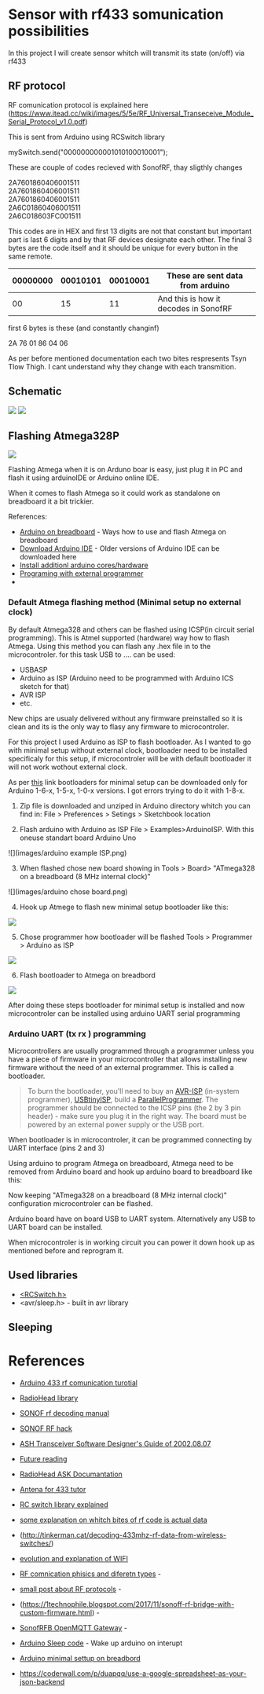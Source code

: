 # Sensor with rf433 somunication possibilities

In  this project I will create sensor whitch will transmit its state (on/off) via rf433

## RF protocol

RF comunication protocol is explained here (https://www.itead.cc/wiki/images/5/5e/RF_Universal_Transeceive_Module_Serial_Protocol_v1.0.pdf)

This is sent from Arduino using RCSwitch library		
		
mySwitch.send("000000000001010100010001");		
		
These are couple of codes recieved with SonofRF, thay sligthly changes		
		
2A7601860406001511		
2A7601860406001511		
2A7601860406001511		
2A6C01860406001511		
2A6C018603FC001511		
		
This codes are in HEX and first 13 digits are not that constant but important part is last 6 digits and by that RF devices designate each other. The final 3 bytes are the code itself and it should be unique for every button in the same remote.		

| 00000000 | 00010101 | 00010001 | These are sent data from arduino      |
| -------- | -------- | -------- | ------------------------------------- |
| 00       | 15       | 11       | And this is how it decodes in SonofRF |

first 6 bytes is these (and constantly changinf)

2A  76  01  86  04  06

As per before mentioned documentation each two bites respresents Tsyn Tlow Thigh. I cant understand why they change with each transmition.

## Schematic

![](Schematics.PNG)
![](C:\Users\zirnis\Desktop\20190323_194849.jpg)

## Flashing Atmega328P

![](images/atmega.PNG)

Flashing Atmega when it is on Arduno boar is easy, just plug it in PC and flash it using arduinoIDE or Arduino online IDE.

When it comes to flash Atmega so it could work as standalone on breadboard it a bit trickier. 

References:
* [Arduino on breadboard](https://www.arduino.cc/en/Tutorial/ArduinoToBreadboard) - Ways how to use and flash Atmega on breadboard
* [Download Arduino IDE](https://www.arduino.cc/en/Main/OldSoftwareReleases#previous) - Older versions of Arduino IDE can be downloaded here
* [Install additionl arduino cores/hardware](https://www.arduino.cc/en/guide/cores)
* [Programing with external programmer](https://www.arduino.cc/en/Hacking/Programmer)
* []()

### Default Atmega flashing method (Minimal setup no external clock)
By default Atmega328 and others can be flashed using ICSP(in circuit serial programming). This is Atmel supported (hardware) way how to flash Atmega. Using this method you can flash any .hex file in to the microcontroler. for this task USB to .... can be used:
* USBASP
* Arduino as ISP (Arduino need to be programmed with Arduino ICS sketch for that)
* AVR ISP
* etc.

New chips are usualy delivered without any firmware preinstalled so it is clean and its is the only way to flasy any firmware to microcontroler.

For this project I used Arduino as ISP to flash bootloader. As I wanted to go with minimal setup without external clock, bootloader need to be installed specificaly for this setup, if microcontroler will be with default bootloader it will not work wothout external clock.

As per [this](https://www.arduino.cc/en/Tutorial/ArduinoToBreadboard) link bootloaders for minimal setup can be downloaded only for Arduino 1-6-x, 1-5-x, 1-0-x versions. I got errors trying to do it with 1-8-x. 

1. Zip file is downloaded and unziped in Arduino directory whitch you can find in:
    File > Preferences > Setings > Sketchbook location

2. Flash arduino with Arduino as ISP File > Examples>ArduinoISP. With this oneuse standart board Arduino Uno

![](images/arduino example ISP.png)

3. When flashed chose new board showing in Tools > Board> "ATmega328 on a breadboard (8 MHz internal clock)"

![](images/arduino chose board.png)

4. Hook up Atmege to flash new minimal setup bootloader like this:

![](images/SimpleBreadboardAVR.png)

5. Chose programmer how bootloader will be flashed Tools > Programmer > Arduino as ISP

![](images/bootloader-board.png)

6. Flash bootloader to Atmega on breadbord

![](images/bootloader-flash.png)

After doing these steps bootloader for minimal setup is installed and now microcontroler can be installed using arduino UART serial programming

### Arduino UART (tx rx ) programming

Microcontrollers are usually programmed through a programmer unless you have a piece of firmware in your microcontroller that allows installing new firmware without the need of an external programmer. This is called a bootloader.

> To burn the bootloader, you'll need to buy an [AVR-ISP](http://www.atmel.com/dyn/products/tools_card.asp?tool_id=2726) (in-system programmer), [USBtinyISP](http://www.ladyada.net/make/usbtinyisp/), build a [ParallelProgrammer](https://www.arduino.cc/en/Hacking/ParallelProgrammer). The programmer should be connected to the ICSP pins (the 2 by 3 pin header) - make sure you plug it in the right way. The board must be powered by an external power supply or the USB port.

When bootloader is in microcontroler, it can be programmed connecting by UART interface (pins 2 and 3)

Using arduino to program Atmega on breadboard, Atmega need to be removed from Arduino board and hook up arduino board to breadboard like this:
![]()

Now keeping "ATmega328 on a breadboard (8 MHz internal clock)" configuration microcontroler can be flashed.

Arduino board have on board USB to UART system. Alternatively any USB to UART board can be installed.

When microcontroler is in working circuit you can power it down hook up as mentioned before and reprogram it.

## Used libraries

* [<RCSwitch.h>](https://www.arduinolibraries.info/libraries/rc-switch)
* <avr/sleep.h> - built in avr library

## Sleeping

# References

* [Arduino 433 rf comunication turotial](https://dronebotworkshop.com/433mhz-rf-modules-arduino/)
* [RadioHead library](http://www.airspayce.com/mikem/arduino/RadioHead/)
* [SONOF rf decoding manual](https://www.itead.cc/wiki/images/5/5e/RF_Universal_Transeceive_Module_Serial_Protocol_v1.0.pdf)
* [SONOF RF hack ](http://tinkerman.cat/hacking-sonoff-rf-bridge-433/#lightbox-gallery-p5nMuj1w/12/)
* [ASH Transceiver Software Designer's Guide of 2002.08.07](https://wireless.murata.com/media/products/apnotes/tr_swg05.pdf?ref=rfm.com)
* [Future reading](http://web.engr.oregonstate.edu/~moon/research/files/cas2_mar_07_dpll.pdf) 
* [RadioHead ASK Documantation](https://www.airspayce.com/mikem/arduino/RadioHead/classRH__ASK.html#ad8fe587d5651b972ffe1b35b701305b8)
*  [Antena for 433 tutor](http://forum.elektor.com/download/file.php?id=2428034&sid=e5435be69d352a5ba6e669d3b676cd25)
* [RC switch library explained](https://github.com/sui77/rc-switch/wiki/HowTo_OperateLowCostOutlets) 
* [some explanation on whitch bites of rf code is actual data](https://github.com/xoseperez/espurna/issues/271)
* (http://tinkerman.cat/decoding-433mhz-rf-data-from-wireless-switches/)
* [evolution and explanation of WIFI](https://www.steute.de/fileadmin/Downloads/wireless/Kataloge/Wireless_book.pdf) 
* [RF comnication phisics and diferetn types](http://www.ti.com/lit/ml/slap127/slap127.pdf) - 
* [small post about RF protocols](http://tech.jolowe.se/home-automation-rf-protocols/) - 
* (https://1technophile.blogspot.com/2017/11/sonoff-rf-bridge-with-custom-firmware.html) - 
* [SonofRFB OpenMQTT Gateway](https://github.com/1technophile/OpenMQTTGateway/wiki/Sonoff-RFB) -
* [Arduino Sleep code](https://playground.arduino.cc/Learning/ArduinoSleepCode/) - Wake up arduino on interupt
* [Arduino minimal settup on breadbord](https://www.arduino.cc/en/Tutorial/ArduinoToBreadboard)

* https://coderwall.com/p/duapqq/use-a-google-spreadsheet-as-your-json-backend
